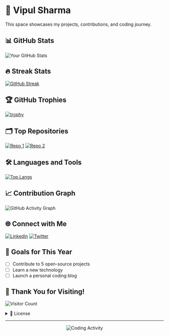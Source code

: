 # 🌟 Vipul Sharma

This space showcases my projects, contributions, and coding journey.

## 📊 GitHub Stats

![Your GitHub Stats](https://github-readme-stats.vercel.app/api?username=vipul-69-ax&show_icons=true&theme=radical)

## 🔥 Streak Stats

[![GitHub Streak](https://github-readme-streak-stats.herokuapp.com/?user=vipul-69-ax&theme=dark)](https://git.io/streak-stats)

## 🏆 GitHub Trophies

[![trophy](https://github-profile-trophy.vercel.app/?username=vipul-69-ax&theme=onedark)](https://github.com/ryo-ma/github-profile-trophy)

## 🗂️ Top Repositories

[![Repo 1](https://github-readme-stats.vercel.app/api/pin/?username=vipul-69-ax&repo=llm-crawl&theme=radical)](https://github.com/vipul-69-ax/llm-crawl)
[![Repo 2](https://github-readme-stats.vercel.app/api/pin/?username=vipul-69-ax&repo=FitFlow&theme=radical)](https://github.com/vipul-69-ax/FitFlow)

## 🛠️ Languages and Tools

[![Top Langs](https://github-readme-stats.vercel.app/api/top-langs/?username=vipul-69-ax&layout=compact&theme=radical)](https://github.com/anuraghazra/github-readme-stats)

## 📈 Contribution Graph

![GitHub Activity Graph](https://github-readme-activity-graph.vercel.app/graph?username=vipul-69-ax&theme=dracula)

## 🌐 Connect with Me

[![LinkedIn](https://img.shields.io/badge/LinkedIn-0077B5?style=for-the-badge&logo=linkedin&logoColor=white)](https://www.linkedin.com/in/vipulsharma2004/)
[![Twitter](https://img.shields.io/badge/Twitter-1DA1F2?style=for-the-badge&logo=twitter&logoColor=white)](https://twitter.com/VIPULSHARM91651)

## 🎯 Goals for This Year

- [ ] Contribute to 5 open-source projects
- [ ] Learn a new technology
- [ ] Launch a personal coding blog

## 🎉 Thank You for Visiting!

![Visitor Count](https://profile-counter.glitch.me/vipul-69-ax/count.svg)

<details>
<summary>📝 License</summary>
<br>

[![License: MIT](https://img.shields.io/badge/License-MIT-yellow.svg)](https://opensource.org/licenses/MIT)

This project is licensed under the MIT License - see the [LICENSE.md](LICENSE) file for details.
</details>

---

<p align="center">
  <img src="https://github-readme-stats.vercel.app/api/wakatime?username=vipul69ax&layout=compact&theme=radical" alt="Coding Activity">
</p>
